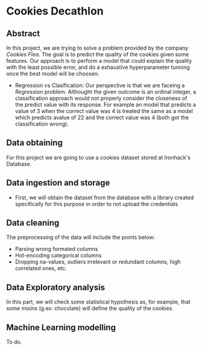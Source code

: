 # Cookies Decathlon

## Abstract
In this project, we are trying to solve a problem provided by the company _Cookies Flea_. The goal is to predict the quality of the cookies given some features. 
Our approach is to perform a model that could explain the quality with the least possible error, and do a exhaustive hyperparameter tunning once the best model will be choosen.

* Regression vs Clasification:
Our perspective is that we are faceing a *Regression* problem. Althought the given outcome is an ordinal integer, a classification approach would not properly consider the closeness of the predict value with its response. For example an model that predicts a value of 3 when the correct value was 4 is treated the same as a model which predicts avalue of 22 and the correct value was 4 (both got the classification wrong).

## Data obtaining
For this project we are going to use a cookies dataset stored at Ironhack's Database. 

## Data ingestion and storage
* First, we will obtain the dataset from the database with a library created specifically for this purpose in order to not upload the credentials

## Data cleaning
The preprocessing of the data will include the points below:
* Parsing wrong formated columns
* Hot-encoding categorical columns
* Dropping na-values, outliers  irrelevant or redundant columns, high correlated ones, etc.

## Data Exploratory analysis
In this part, we will check some statistical hypothesis as, for example, that some mixins (g.ex: chocolate) will define the quality of the cookies. 

## Machine Learning modelling
To do.
